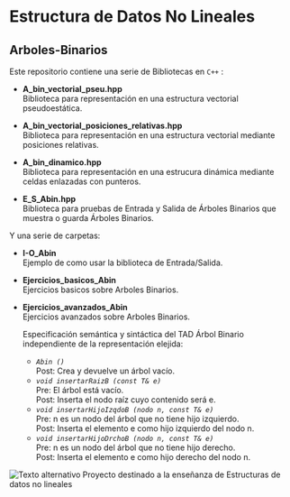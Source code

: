 # Estructura de Datos No Lineales
## Arboles-Binarios

Este repositorio contiene una serie de Bibliotecas en `C++` :
  
  * **A_bin_vectorial_pseu.hpp**  
      Biblioteca para representación en una estructura vectorial pseudoestática.
  * **A_bin_vectorial_posiciones_relativas.hpp**  
      Biblioteca para representación en una estructura vectorial mediante posiciones relativas.  
  * **A_bin_dinamico.hpp**  
      Biblioteca para representación en una estrucura dinámica mediante celdas enlazadas con punteros.  
      
  * **E_S_Abin.hpp**  
      Biblioteca para pruebas de Entrada y Salida de Árboles Binarios que muestra o guarda Árboles Binarios.  
   
 Y una serie de carpetas:  
   
  * **I-O_Abin**  
      Ejemplo de como usar la biblioteca de Entrada/Salida.
  * **Ejercicios_basicos_Abin**  
      Ejercicios basicos sobre Arboles Binarios.
   * **Ejercicios_avanzados_Abin**  
      Ejercicios avanzados sobre Arboles Binarios.    
      
              
      Especificación semántica y sintáctica del TAD Árbol Binario independiente de la representación elejida:  
      * *`Abin ()`*  
      Post: Crea y devuelve un árbol vacío.  
      * *`void insertarRaizB (const T& e)`*  
      Pre: El árbol está vacío.  
      Post: Inserta el nodo raíz cuyo contenido será e.  
      * *`void insertarHijoIzqdoB (nodo n, const T& e)`*  
      Pre: n es un nodo del árbol que no tiene hijo izquierdo.  
      Post: Inserta el elemento e como hijo izquierdo del nodo n.  
      * *`void insertarHijoDrchoB (nodo n, const T& e)`*  
      Pre: n es un nodo del árbol que no tiene hijo derecho.  
      Post: Inserta el elemento e como hijo derecho del nodo n.  
      
  
![Texto alternativo](http://img.fenixzone.net/i/lmTtJ8j.jpeg)
Proyecto destinado a la enseñanza de Estructuras de datos no lineales
